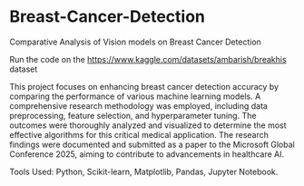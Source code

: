 # Breast-Cancer-Detection
Comparative Analysis of Vision models on Breast Cancer Detection


Run the code on the https://www.kaggle.com/datasets/ambarish/breakhis dataset 


This project focuses on enhancing breast cancer detection accuracy by comparing the performance of various machine learning models. A comprehensive research methodology was employed, including data preprocessing, feature selection, and hyperparameter tuning. The outcomes were thoroughly analyzed and visualized to determine the most effective algorithms for this critical medical application. The research findings were documented and submitted as a paper to the Microsoft Global Conference 2025, aiming to contribute to advancements in healthcare AI.

Tools Used: Python, Scikit-learn, Matplotlib, Pandas, Jupyter Notebook.
